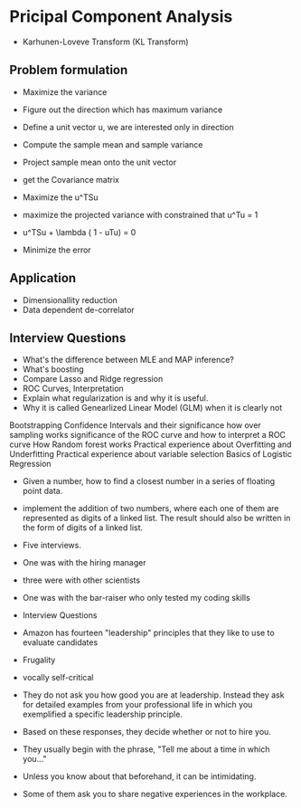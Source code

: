 # Pricipal Component Analysis

* Karhunen-Loveve Transform (KL Transform)

## Problem formulation

* Maximize the variance
 * Figure out the direction which has maximum variance
 * Define a unit vector u, we are interested only in direction
 * Compute the sample mean and sample variance
 * Project sample mean onto the unit vector
 * get the Covariance matrix 
 * Maximize the u^TSu
 * maximize the projected variance with constrained that u^Tu = 1
 * u^TSu + \lambda ( 1 - uTu) = 0
 
* Minimize the error

## Application

* Dimensionallity reduction
* Data dependent de-correlator


## Interview Questions

* What's the difference between MLE and MAP inference?
* What's boosting
* Compare Lasso and Ridge regression
* ROC Curves, Interpretation
* Explain what regularization is and why it is useful.
* Why it is called Genearlized Linear Model (GLM) when it is clearly not


Bootstrapping
Confidence Intervals and their significance
how over sampling works
significance of the ROC curve and how to interpret a ROC curve
How Random forest works
Practical experience about Overfitting and Underfitting
Practical experience about variable selection
Basics of Logistic Regression


* Given a number, how to find a closest number in a series of floating point data.
* implement the addition of two numbers, where each one of them are represented as digits of a linked list. The result should also be written in the form of digits of a linked list. 

* Five interviews. 
 * One was with the hiring manager
 * three were with other scientists
 * One was with the bar-raiser who only tested my coding skills
 * Interview Questions
  * Amazon has fourteen "leadership" principles that they like to use to evaluate candidates 
   * Frugality
   * vocally self-critical
   * They do not ask you how good you are at leadership. Instead they ask for detailed examples from your professional life in which you exemplified a specific leadership principle. 
   * Based on these responses, they decide whether or not to hire you. 
   * They usually begin with the phrase, "Tell me about a time in which you..." 
   * Unless you know about that beforehand, it can be intimidating. 
   * Some of them ask you to share negative experiences in the workplace.  
